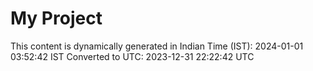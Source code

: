 # My Project

This content is dynamically generated in Indian Time (IST): 2024-01-01 03:52:42 IST
Converted to UTC: 2023-12-31 22:22:42 UTC
